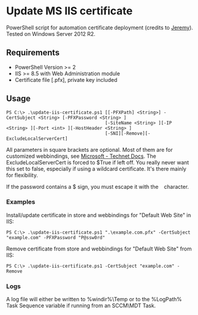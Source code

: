 # Update MS IIS certificate
PowerShell script for automation certificate deployment (credits to [Jeremy](http://www.jhouseconsulting.com/2015/01/04/script-to-import-and-bind-a-certificate-to-the-default-web-site-1548)). Tested on Windows Server 2012 R2.

## Requirements
* PowerShell Version >= 2
* IIS >= 8.5 with Web Administration module
* Certificate file [.pfx], private key included

## Usage
```
PS C:\> .\update-iis-certificate.ps1 [[-PFXPath] <String>] -CertSubject <String> [-PFXPassword <String> ]
                                     [-SiteName <String> ][-IP <String> ][-Port <int> ][-HostHeader <String> ]
                                     [-SNI][-Remove][-ExcludeLocalServerCert]
```
All parameters in square brackets are optional. Most of them are for customized webbindings, see [Microsoft - Technet Docs](https://technet.microsoft.com/de-de/library/hh867854(v=wps.630).aspx). 
The ExcludeLocalServerCert is forced to $True if left off. You really never want this set to false, especially if using a wildcard certificate. It's there mainly for flexibility.

If the password contains a $ sign, you must escape it with the ` ` character.

### Examples
Install/update certificate in store and webbindings for "Default Web Site" in IIS:
```
PS C:\> .\update-iis-certificate.ps1 ".\example.com.pfx" -CertSubject "example.com" -PFXPassword "P@ssw0rd"
```      
Remove certificate from store and webbindings for "Default Web Site" from IIS:
```
PS C:\> .\update-iis-certificate.ps1 -CertSubject "example.com" -Remove
```

### Logs
A log file will either be written to %windir%\Temp or to the %LogPath% Task Sequence variable if running from an SCCM\MDT Task.
